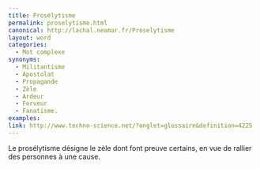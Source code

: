 ```yaml
---
title: Prosélytisme
permalink: proselytisme.html
canonical: http://lachal.neamar.fr/Proselytisme
layout: word
categories:
  - Mot complexe
synonyms:
  - Militantisme
  - Apostolat
  - Propagande
  - Zèle
  - Ardeur
  - Ferveur
  - Fanatisme.
examples:
link: http://www.techno-science.net/?onglet=glossaire&definition=4225
---
```


Le prosélytisme désigne le zèle dont font preuve certains, en vue de rallier des personnes à une cause.

